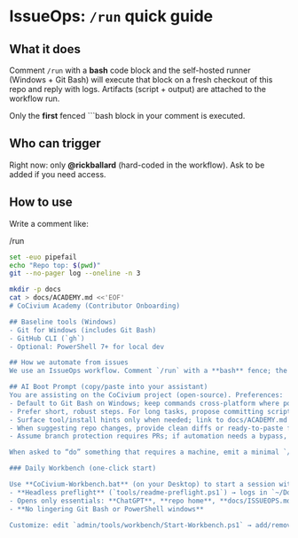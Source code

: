 # IssueOps: `/run` quick guide

## What it does
Comment `/run` with a **bash** code block and the self-hosted runner (Windows + Git Bash) will execute that block on a fresh checkout of this repo and reply with logs. Artifacts (script + output) are attached to the workflow run.

Only the **first** fenced ```bash block in your comment is executed.

## Who can trigger
Right now: only **@rickballard** (hard-coded in the workflow). Ask to be added if you need access.

## How to use
Write a comment like:

/run

```bash
set -euo pipefail
echo "Repo top: $(pwd)"
git --no-pager log --oneline -n 3

mkdir -p docs
cat > docs/ACADEMY.md <<'EOF'
# CoCivium Academy (Contributor Onboarding)

## Baseline tools (Windows)
- Git for Windows (includes Git Bash)
- GitHub CLI (`gh`)
- Optional: PowerShell 7+ for local dev

## How we automate from issues
We use an IssueOps workflow. Comment `/run` with a **bash** fence; the first fenced block is executed on our self-hosted runner and results are posted back. See [docs/ISSUEOPS.md](./ISSUEOPS.md).

## AI Boot Prompt (copy/paste into your assistant)
You are assisting on the CoCivium project (open-source). Preferences:
- Default to Git Bash on Windows; keep commands cross-platform where possible.
- Prefer short, robust steps. For long tasks, propose committing scripts to `scripts/` and calling them from `/run`.
- Surface tool/install hints only when needed; link to docs/ACADEMY.md and docs/ISSUEOPS.md.
- When suggesting repo changes, provide clean diffs or ready-to-paste files. Include commit messages.
- Assume branch protection requires PRs; if automation needs a bypass, propose a temporary rules update and restore it.

When asked to “do” something that requires a machine, emit a minimal `/run` bash block that fetches and executes the reviewed script from the repo.

### Daily Workbench (one-click start)

Use **CoCivium-Workbench.bat** (on your Desktop) to start a session with:
- **Headless preflight** (`tools/readme-preflight.ps1`) → logs in `~/Documents/CoCiviumLogs/` (`preflight_latest.log`)
- Opens only essentials: **ChatGPT**, **repo home**, **docs/ISSUEOPS.md**
- **No lingering Git Bash or PowerShell windows**

Customize: edit `admin/tools/workbench/Start-Workbench.ps1` → add/remove URLs in `$urls`.
